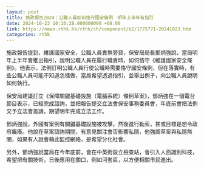 ```yaml
---
layout: post
title: 施政報告2024｜公職人員如何恪守國安條例　明年上半年有指引
date: 2024-10-23 10:10:28.000000000 +08:00
link: https://news.rthk.hk/rthk/ch/component/k2/1775771-20241023.htm
categories: rthk
---
```


施政報告提到，維護國家安全，公職人員責無旁貸，保安局局長鄧炳強說，當局明年上半年會推出指引，說明公職人員在履行職責時，如何恪守《維護國家安全條例》。他表示，法例訂明公職人員行使公職時需要恪守國安條例，但在落實時，有些公職人員可能不知道怎樣做，當局希望透過指引，並舉出例子，向公職人員說明如何執行。

保安局建議訂立《保障關鍵基礎設施（電腦系統）條例草案》，鄧炳強在一個電台節目表示，已經完成諮詢，並把報告提交立法會保安事務委員會，年底前會把法例交予立法會首讀，期望明年完成立法工作。

鄧炳強說，外國有案例有關鍵基礎設施被攻擊，然後進行勒索，甚或目標是想令政府癱瘓。他說在草案諮詢期間，有意見關注會否影響私隱，他強調草案與私隱無關，如果有人說會藉此監控網絡，是希望分化社會。

另外，鄧炳強說當局在今年底前，會在中英街設立檢查站，會引入人面識別科技，希望把有關技術，日後應用在關口，例如河套區，以方便相關市民進出。
